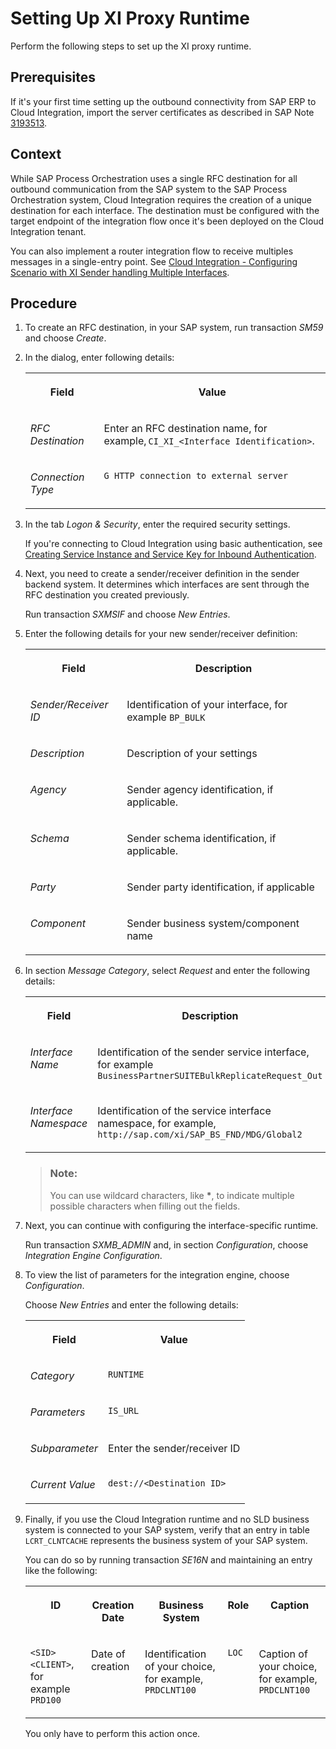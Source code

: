 <!-- loio6598c5349d59417b97b2200a07b38e12 -->

# Setting Up XI Proxy Runtime

Perform the following steps to set up the XI proxy runtime.



<a name="loio6598c5349d59417b97b2200a07b38e12__prereq_oxg_t4f_mxb"/>

## Prerequisites

If it's your first time setting up the outbound connectivity from SAP ERP to Cloud Integration, import the server certificates as described in SAP Note [3193513](https://me.sap.com/notes/3193513).



<a name="loio6598c5349d59417b97b2200a07b38e12__context_znv_b4f_mxb"/>

## Context

While SAP Process Orchestration uses a single RFC destination for all outbound communication from the SAP system to the SAP Process Orchestration system, Cloud Integration requires the creation of a unique destination for each interface. The destination must be configured with the target endpoint of the integration flow once it's been deployed on the Cloud Integration tenant.

You can also implement a router integration flow to receive multiples messages in a single-entry point. See [Cloud Integration - Configuring Scenario with XI Sender handling Multiple Interfaces](https://blogs.sap.com/2018/12/04/cloud-integration-configuring-scenario-with-xi-sender-handling-multiple-interfaces/).



<a name="loio6598c5349d59417b97b2200a07b38e12__steps_sjs_c4f_mxb"/>

## Procedure

1.  To create an RFC destination, in your SAP system, run transaction *SM59* and choose *Create*.

2.  In the dialog, enter following details:


    <table>
    <tr>
    <th valign="top">

    Field
    
    </th>
    <th valign="top">

    Value
    
    </th>
    </tr>
    <tr>
    <td valign="top">
    
    *RFC Destination*
    
    </td>
    <td valign="top">
    
    Enter an RFC destination name, for example, `CI_XI_<Interface Identification>`.
    
    </td>
    </tr>
    <tr>
    <td valign="top">
    
    *Connection Type*
    
    </td>
    <td valign="top">
    
    `G HTTP connection to external server`
    
    </td>
    </tr>
    </table>
    
3.  In the tab *Logon & Security*, enter the required security settings.

    If you're connecting to Cloud Integration using basic authentication, see [Creating Service Instance and Service Key for Inbound Authentication](https://help.sap.com/docs/CLOUD_INTEGRATION/368c481cd6954bdfa5d0435479fd4eaf/19af5e205fe14af6a4f8a9fd80d4dc92.html).

4.  Next, you need to create a sender/receiver definition in the sender backend system. It determines which interfaces are sent through the RFC destination you created previously.

    Run transaction *SXMSIF* and choose *New Entries*.

5.  Enter the following details for your new sender/receiver definition:


    <table>
    <tr>
    <th valign="top">

    Field
    
    </th>
    <th valign="top">

    Description
    
    </th>
    </tr>
    <tr>
    <td valign="top">
    
    *Sender/Receiver ID*
    
    </td>
    <td valign="top">
    
    Identification of your interface, for example `BP_BULK`
    
    </td>
    </tr>
    <tr>
    <td valign="top">
    
    *Description*
    
    </td>
    <td valign="top">
    
    Description of your settings
    
    </td>
    </tr>
    <tr>
    <td valign="top">
    
    *Agency*
    
    </td>
    <td valign="top">
    
    Sender agency identification, if applicable.
    
    </td>
    </tr>
    <tr>
    <td valign="top">
    
    *Schema*
    
    </td>
    <td valign="top">
    
    Sender schema identification, if applicable.
    
    </td>
    </tr>
    <tr>
    <td valign="top">
    
    *Party*
    
    </td>
    <td valign="top">
    
    Sender party identification, if applicable
    
    </td>
    </tr>
    <tr>
    <td valign="top">
    
    *Component*
    
    </td>
    <td valign="top">
    
    Sender business system/component name
    
    </td>
    </tr>
    </table>
    
6.  In section *Message Category*, select *Request* and enter the following details:


    <table>
    <tr>
    <th valign="top">

    Field
    
    </th>
    <th valign="top">

    Description
    
    </th>
    </tr>
    <tr>
    <td valign="top">
    
    *Interface Name*
    
    </td>
    <td valign="top">
    
    Identification of the sender service interface, for example `BusinessPartnerSUITEBulkReplicateRequest_Out`
    
    </td>
    </tr>
    <tr>
    <td valign="top">
    
    *Interface Namespace*
    
    </td>
    <td valign="top">
    
    Identification of the service interface namespace, for example, `http://sap.com/xi/SAP_BS_FND/MDG/Global2`
    
    </td>
    </tr>
    </table>
    
    > ### Note:  
    > You can use wildcard characters, like **\***, to indicate multiple possible characters when filling out the fields.

7.  Next, you can continue with configuring the interface-specific runtime.

    Run transaction *SXMB\_ADMIN* and, in section *Configuration*, choose *Integration Engine Configuration*.

8.  To view the list of parameters for the integration engine, choose *Configuration*.

    Choose *New Entries* and enter the following details:


    <table>
    <tr>
    <th valign="top">

    Field
    
    </th>
    <th valign="top">

    Value
    
    </th>
    </tr>
    <tr>
    <td valign="top">
    
    *Category*
    
    </td>
    <td valign="top">
    
    `RUNTIME`
    
    </td>
    </tr>
    <tr>
    <td valign="top">
    
    *Parameters*
    
    </td>
    <td valign="top">
    
    `IS_URL` 
    
    </td>
    </tr>
    <tr>
    <td valign="top">
    
    *Subparameter*
    
    </td>
    <td valign="top">
    
    Enter the sender/receiver ID
    
    </td>
    </tr>
    <tr>
    <td valign="top">
    
    *Current Value*
    
    </td>
    <td valign="top">
    
    `dest://<Destination ID>`
    
    </td>
    </tr>
    </table>
    
9.  Finally, if you use the Cloud Integration runtime and no SLD business system is connected to your SAP system, verify that an entry in table `LCRT_CLNTCACHE` represents the business system of your SAP system.

    You can do so by running transaction *SE16N* and maintaining an entry like the following:


    <table>
    <tr>
    <th valign="top">

    ID
    
    </th>
    <th valign="top">

    Creation Date
    
    </th>
    <th valign="top">

    Business System
    
    </th>
    <th valign="top">

    Role
    
    </th>
    <th valign="top">

    Caption
    
    </th>
    </tr>
    <tr>
    <td valign="top">
    
    `<SID><CLIENT>`, for example `PRD100`
    
    </td>
    <td valign="top">
    
    Date of creation
    
    </td>
    <td valign="top">
    
    Identification of your choice, for example, `PRDCLNT100`
    
    </td>
    <td valign="top">
    
    `LOC`
    
    </td>
    <td valign="top">
    
    Caption of your choice, for example, `PRDCLNT100`
    
    </td>
    </tr>
    </table>
    
    You only have to perform this action once.


